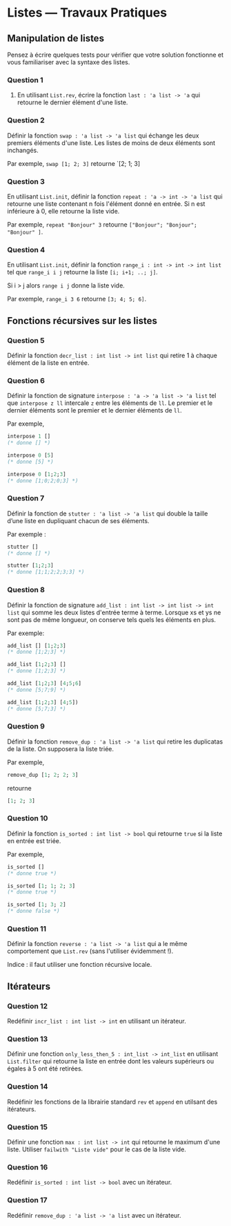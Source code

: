 # Listes &mdash; Travaux Pratiques

## Manipulation de listes

Pensez à écrire quelques tests pour vérifier que votre solution fonctionne et
vous familiariser avec la syntaxe des listes.

### Question 1

1. En utilisant `List.rev`, écrire la fonction `last : 'a list -> 'a` qui retourne
   le dernier élément d'une liste.

### Question 2

Définir la fonction `swap : 'a list -> 'a list` qui échange les deux premiers
éléments d'une liste. Les listes de moins de deux éléments sont inchangés.

Par exemple, `swap [1; 2; 3]` retourne `[2; 1; 3]

### Question 3

En utilisant `List.init`, définir la fonction `repeat : 'a -> int -> 'a list` qui
retourne une liste contenant n fois l'élément donné en entrée. Si n est
inférieure à 0, elle retourne la liste vide.

Par exemple, `repeat "Bonjour" 3` retourne `["Bonjour"; "Bonjour"; "Bonjour" ]`.

### Question 4

En utilisant `List.init`, définir la fonction `range_i : int -> int -> int list`
tel que `range_i i j` retourne la liste `[i; i+1; ..; j]`.

Si i > j alors `range i j` donne la liste vide.

Par exemple, `range_i 3 6` retourne `[3; 4; 5; 6]`.

## Fonctions récursives sur les listes

### Question 5

Définir la fonction `decr_list : int list -> int list` qui retire 1 à chaque
élément de la liste en entrée.

### Question 6

Définir la fonction de signature `interpose : 'a -> 'a list -> 'a list` tel que
`interpose z ll` intercale `z` entre les éléments de `ll`. Le premier et le
dernier éléments sont le premier et le dernier éléments de `ll`.

Par exemple,
```ocaml
interpose 1 []
(* donne [] *)

interpose 0 [5]
(* donne [5] *)

interpose 0 [1;2;3]
(* donne [1;0;2;0;3] *)
```

### Question 7

Définir la fonction de `stutter : 'a list -> 'a list` qui double la taille d’une
liste en dupliquant chacun de ses éléments.

Par exemple :

```ocaml
stutter []
(* donne [] *)

stutter [1;2;3]
(* donne [1;1;2;2;3;3] *)
```

### Question 8

Définir la fonction de signature `add_list : int list -> int list -> int list`
qui somme les deux listes d'entrée terme à terme. Lorsque xs et ys ne sont pas
de même longueur, on conserve tels quels les éléments en plus.

Par exemple:
```ocaml
add_list [] [1;2;3]
(* donne [1;2;3] *)

add_list [1;2;3] []
(* donne [1;2;3] *)

add_list [1;2;3] [4;5;6]
(* donne [5;7;9] *)

add_list [1;2;3] [4;5])
(* donne [5;7;3] *)
```

### Question 9
Définir la fonction `remove_dup : 'a list -> 'a list` qui retire les duplicatas
de la liste. On supposera la liste triée.

Par exemple,

```ocaml
remove_dup [1; 2; 2; 3]
```
retourne
```ocaml
[1; 2; 3]
```

### Question 10

Définir la fonction `is_sorted : int list -> bool` qui retourne `true` si la liste
en entrée est triée.

Par exemple,
```ocaml
is_sorted []
(* donne true *)

is_sorted [1; 1; 2; 3]
(* donne true *)

is_sorted [1; 3; 2]
(* donne false *)
```

### Question 11

Définir la fonction `reverse : 'a list -> 'a list` qui a le même comportement
que `List.rev` (sans l'utiliser évidemment !).

Indice : il faut utiliser une fonction récursive locale.


## Itérateurs

### Question 12

Redéfinir `incr_list : int list -> int` en utilisant un itérateur.

### Question 13

Définir une fonction `only_less_then_5 : int_list -> int_list` en utilisant
`List.filter` qui retourne la liste en entrée dont les valeurs supérieurs ou
égales à 5 ont été retirées.

### Question 14

Redéfinir les fonctions de la librairie standard `rev` et `append` en utilsant
des itérateurs.

### Question 15

Définir une fonction `max : int list -> int` qui retourne le maximum d'une liste.
Utiliser `failwith "Liste vide"` pour le cas de la liste vide.

### Question 16

Redéfinir `is_sorted : int list -> bool`  avec un itérateur.

### Question 17

Redéfinir `remove_dup : 'a list -> 'a list` avec un itérateur.
